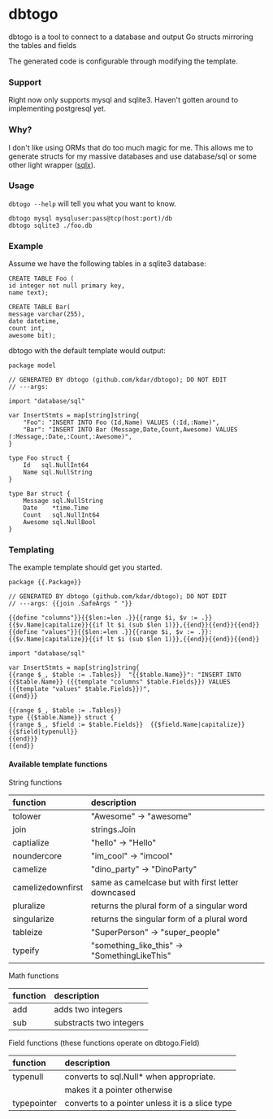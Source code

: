 dbtogo
======

dbtogo is a tool to connect to a database and output Go structs mirroring the tables and fields

The generated code is configurable through modifying the template.

### Support

Right now only supports mysql and sqlite3. Haven't gotten around to implementing postgresql yet.

### Why?

I don't like using ORMs that do too much magic for me. This allows me to generate structs for my massive databases and use database/sql or some other light wrapper ([sqlx](https://github.com/jmoiron/sqlx)).

### Usage

`dbtogo --help` will tell you what you want to know.

    dbtogo mysql mysqluser:pass@tcp(host:port)/db
    dbtogo sqlite3 ./foo.db

### Example

Assume we have the following tables in a sqlite3 database:

    CREATE TABLE Foo (
    id integer not null primary key, 
    name text);

    CREATE TABLE Bar(
    message varchar(255),
    date datetime,
    count int,
    awesome bit);

dbtogo with the default template would output:

    package model

    // GENERATED BY dbtogo (github.com/kdar/dbtogo); DO NOT EDIT
    // ---args:

    import "database/sql"

    var InsertStmts = map[string]string{
        "Foo": "INSERT INTO Foo (Id,Name) VALUES (:Id,:Name)",
        "Bar": "INSERT INTO Bar (Message,Date,Count,Awesome) VALUES (:Message,:Date,:Count,:Awesome)",
    }

    type Foo struct {
        Id   sql.NullInt64
        Name sql.NullString
    }

    type Bar struct {
        Message sql.NullString
        Date    *time.Time
        Count   sql.NullInt64
        Awesome sql.NullBool
    }

### Templating

The example template should get you started.

    package {{.Package}}

    // GENERATED BY dbtogo (github.com/kdar/dbtogo); DO NOT EDIT
    // ---args: {{join .SafeArgs " "}}

    {{define "columns"}}{{$len:=len .}}{{range $i, $v := .}}{{$v.Name|capitalize}}{{if lt $i (sub $len 1)}},{{end}}{{end}}{{end}}
    {{define "values"}}{{$len:=len .}}{{range $i, $v := .}}:{{$v.Name|capitalize}}{{if lt $i (sub $len 1)}},{{end}}{{end}}{{end}}

    import "database/sql"

    var InsertStmts = map[string]string{
    {{range $_, $table := .Tables}}  "{{$table.Name}}": "INSERT INTO {{$table.Name}} ({{template "columns" $table.Fields}}) VALUES ({{template "values" $table.Fields}})",
    {{end}}}

    {{range $_, $table := .Tables}}
    type {{$table.Name}} struct {
    {{range $_, $field := $table.Fields}}  {{$field.Name|capitalize}} {{$field|typenull}}
    {{end}}}
    {{end}}

#### Available template functions

String functions

function          | description             
:-----------------|:--------------------------------------------------------
tolower           | "Awesome" -> "awesome"       
join              | strings.Join            
captialize        | "hello" -> "Hello"  
noundercore       | "im_cool" -> "imcool"
camelize          | "dino_party" -> "DinoParty"
camelizedownfirst | same as camelcase but with first letter downcased
pluralize         | returns the plural form of a singular word
singularize       | returns the singular form of a plural word
tableize          | "SuperPerson" -> "super_people"
typeify           | "something_like_this" -> "SomethingLikeThis"

Math functions

function          | description             
:-----------------|:--------------------------------------------------------
add               | adds two integers
sub               | substracts two integers

Field functions (these functions operate on dbtogo.Field)

function          | description             
:-----------------|:--------------------------------------------------------
typenull          | converts to sql.Null* when appropriate.
                  | makes it a pointer otherwise
typepointer       | converts to a pointer unless it is a slice type